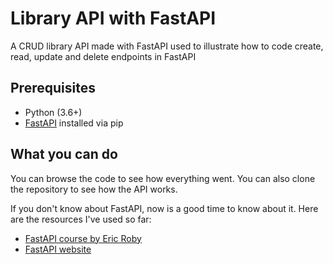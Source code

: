 # Library API with FastAPI

 A CRUD library API made with FastAPI used to illustrate how to code create, read, update and delete endpoints in FastAPI

 ## Prerequisites
 - Python (3.6+)
 - [FastAPI](fastapi.tiangolo.com) installed via pip

## What you can do
You can browse the code to see how everything went. You can also clone the repository to see how the API works. 

If you don't know about FastAPI, now is a good time to know about it. Here are the resources I've used so far:
- [FastAPI course by Eric Roby](https://www.udemy.com/course/fastapi-the-complete-course/)
- [FastAPI website](fastapi.tiangolo.com)
